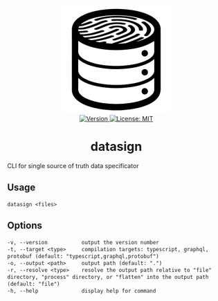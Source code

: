 <p align="center">
    <img src="https://raw.githubusercontent.com/plurid/datasign/master/about/identity/datasign-logo-black.png" height="250px">
    <br />
    <a target="_blank" href="https://www.npmjs.com/package/@plurid/datasign">
        <img src="https://img.shields.io/npm/v/@plurid/datasign.svg?logo=npm&colorB=1380C3&style=for-the-badge" alt="Version">
    </a>
    <a target="_blank" href="https://github.com/plurid/datasign/blob/master/packages/datasign/LICENSE">
        <img src="https://img.shields.io/badge/license-MIT-blue.svg?colorB=1380C3&style=for-the-badge" alt="License: MIT">
    </a>
</p>



<h1 align="center">
    datasign
</h1>


CLI for single source of truth data specificator


## Usage

    datasign <files>

## Options

    -v, --version           output the version number
    -t, --target <type>     compilation targets: typescript, graphql, protobuf (default: "typescript,graphql,protobuf")
    -o, --output <path>     output path (default: ".")
    -r, --resolve <type>    resolve the output path relative to "file" directory, "process" directory, or "flatten" into the output path (default: "file")
    -h, --help              display help for command
